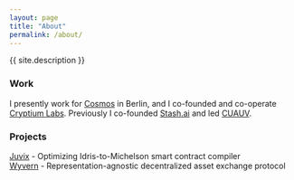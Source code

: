 ```yaml
---
layout: page
title: "About"
permalink: /about/
---
```


{{ site.description }}

### Work

I presently work for [Cosmos](https://cosmos.network) in Berlin, and I co-founded and co-operate [Cryptium Labs](https://cryptium.ch/). Previously I co-founded [Stash.ai](https://stash.ai) and led [CUAUV](http://cuauv.org).

### Projects

[Juvix](https://github.com/cwgoes/juvix) - Optimizing Idris-to-Michelson smart contract compiler<br />
[Wyvern](https://projectwyvern.com) - Representation-agnostic decentralized asset exchange protocol
